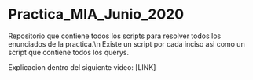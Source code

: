 # Practica_MIA_Junio_2020

Repositorio que contiene todos los scripts para resolver todos los enunciados de la practica.\n
Existe un script por cada inciso asi como un script que contiene todos los querys.

Explicacion dentro del siguiente video:
[LINK]
